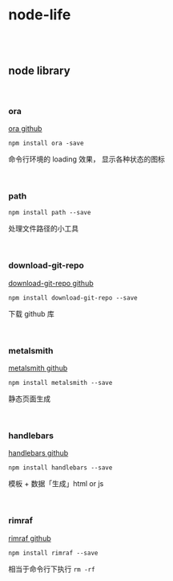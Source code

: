 # node-life

<br>
<br>

## node library

<br>
 
### ora

 [ora github](https://github.com/sindresorhus/ora)

`npm install ora -save`

命令行环境的 loading 效果， 显示各种状态的图标
 
<br>
    
### path

`npm install path --save`

处理文件路径的小工具

<br>

### download-git-repo

[download-git-repo github](https://github.com/flipxfx/download-git-repo)

`npm install download-git-repo --save`

下载 github 库

<br>

### metalsmith

[metalsmith github](https://github.com/segmentio/metalsmith)

`npm install metalsmith --save`

静态页面生成

<br>

### handlebars

[handlebars github](https://github.com/wycats/handlebars.js)

`npm install handlebars --save`

模板 + 数据「生成」html or js

<br>

### rimraf

[rimraf github](https://github.com/isaacs/rimraf)

`npm install rimraf --save`

相当于命令行下执行 `rm -rf`